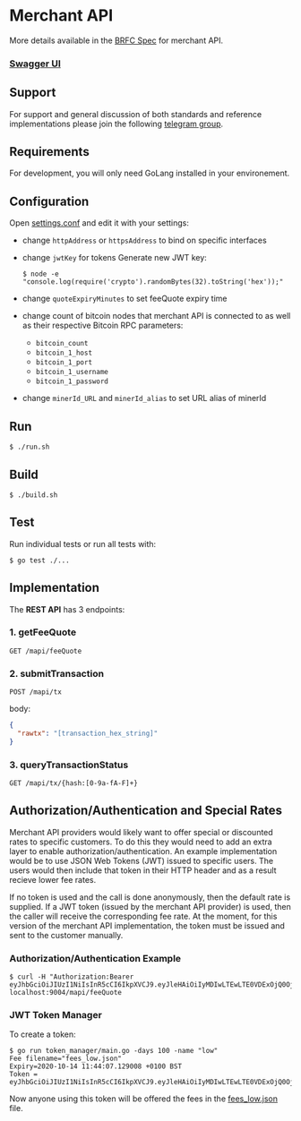 # Merchant API

More details available in the [BRFC Spec](https://github.com/bitcoin-sv-specs/brfc-merchantapi) for merchant API.  

### [Swagger UI](https://bitcoin-sv.github.io/merchantapi-reference) 

## Support

For support and general discussion of both standards and reference implementations please join the following [telegram group](https://t.me/joinchat/JB6ZzktqwaiJX_5lzQpQIA).

## Requirements

For development, you will only need GoLang installed in your environement.

## Configuration

Open [settings.conf](settings.conf) and edit it with your settings:  

- change `httpAddress` or `httpsAddress` to bind on specific interfaces
- change `jwtKey` for tokens
  Generate new JWT key:
  ```console
  $ node -e "console.log(require('crypto').randomBytes(32).toString('hex'));"
  ```
- change `quoteExpiryMinutes` to set feeQuote expiry time
- change count of bitcoin nodes that merchant API is connected to as well as their respective Bitcoin RPC parameters:
  - `bitcoin_count`
  - `bitcoin_1_host`
  - `bitcoin_1_port`
  - `bitcoin_1_username`
  - `bitcoin_1_password`

- change `minerId_URL` and `minerId_alias` to set URL alias of minerId

## Run

```console
$ ./run.sh
```

## Build

```console
$ ./build.sh
```

## Test
Run individual tests or run all tests with:

```console
$ go test ./...
```

## Implementation

The **REST API** has 3 endpoints:

### 1. getFeeQuote

```
GET /mapi/feeQuote
```

### 2. submitTransaction

```
POST /mapi/tx
```

body:

```json
{
  "rawtx": "[transaction_hex_string]"
}
```

### 3. queryTransactionStatus

```
GET /mapi/tx/{hash:[0-9a-fA-F]+}
```

## Authorization/Authentication and Special Rates

Merchant API providers would likely want to offer special or discounted rates to specific customers. To do this they would need to add an extra layer to enable authorization/authentication. An example implementation would be to use JSON Web Tokens (JWT) issued to specific users. The users would then include that token in their HTTP header and as a result recieve lower fee rates.

If no token is used and the call is done anonymously, then the default rate is supplied. If a JWT token (issued by the merchant API provider) is used, then the caller will receive the corresponding fee rate. At the moment, for this version of the merchant API implementation, the token must be issued and sent to the customer manually.

### Authorization/Authentication Example

```console
$ curl -H "Authorization:Bearer eyJhbGciOiJIUzI1NiIsInR5cCI6IkpXVCJ9.eyJleHAiOiIyMDIwLTEwLTE0VDExOjQ0OjA3LjEyOTAwOCswMTowMCIsIm5hbWUiOiJsb3cifQ.LV8kz02bwxZ21qgqCvmgWfbGZCtdSo9px47wQ3_6Zrk" localhost:9004/mapi/feeQuote
```

### JWT Token Manager

To create a token:
```console
$ go run token_manager/main.go -days 100 -name "low"
Fee filename="fees_low.json"
Expiry=2020-10-14 11:44:07.129008 +0100 BST
Token = eyJhbGciOiJIUzI1NiIsInR5cCI6IkpXVCJ9.eyJleHAiOiIyMDIwLTEwLTE0VDExOjQ0OjA3LjEyOTAwOCswMTowMCIsIm5hbWUiOiJsb3cifQ.LV8kz02bwxZ21qgqCvmgWfbGZCtdSo9px47wQ3_6Zrk
```

Now anyone using this token will be offered the fees in the [fees_low.json](fees_low.json) file.
